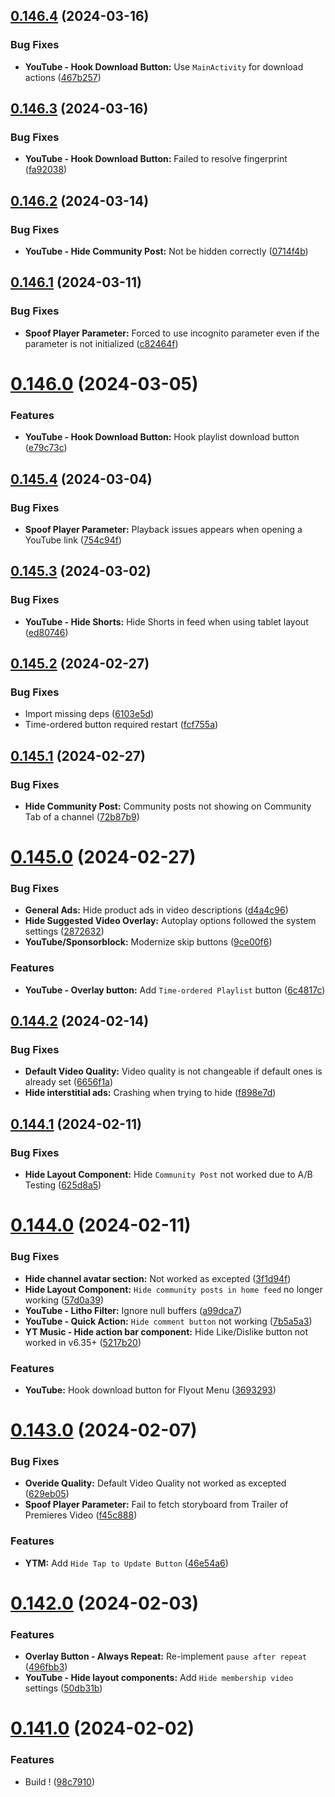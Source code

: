 ## [0.146.4](https://github.com/YT-Advanced/ReX-integrations/compare/v0.146.3...v0.146.4) (2024-03-16)


### Bug Fixes

* **YouTube - Hook Download Button:** Use `MainActivity` for download actions ([467b257](https://github.com/YT-Advanced/ReX-integrations/commit/467b25710a1904a5bd9715bf8f9c388b0a543502))

## [0.146.3](https://github.com/YT-Advanced/ReX-integrations/compare/v0.146.2...v0.146.3) (2024-03-16)


### Bug Fixes

* **YouTube - Hook Download Button:** Failed to resolve fingerprint ([fa92038](https://github.com/YT-Advanced/ReX-integrations/commit/fa9203825f54bcc02abff32f6db7fad7eeec46c6))

## [0.146.2](https://github.com/YT-Advanced/ReX-integrations/compare/v0.146.1...v0.146.2) (2024-03-14)


### Bug Fixes

* **YouTube - Hide Community Post:** Not be hidden correctly ([0714f4b](https://github.com/YT-Advanced/ReX-integrations/commit/0714f4b17574a25b79119e71b435d45bc9042e65))

## [0.146.1](https://github.com/YT-Advanced/ReX-integrations/compare/v0.146.0...v0.146.1) (2024-03-11)


### Bug Fixes

* **Spoof Player Parameter:** Forced to use incognito parameter even if the parameter is not initialized ([c82464f](https://github.com/YT-Advanced/ReX-integrations/commit/c82464f7a5dce88e9612b7bc36ddd409738f8b88))

# [0.146.0](https://github.com/YT-Advanced/ReX-integrations/compare/v0.145.4...v0.146.0) (2024-03-05)


### Features

* **YouTube - Hook Download Button:** Hook playlist download button ([e79c73c](https://github.com/YT-Advanced/ReX-integrations/commit/e79c73cbc756cacd8c7b831ce2911ea98c13c3c0))

## [0.145.4](https://github.com/YT-Advanced/ReX-integrations/compare/v0.145.3...v0.145.4) (2024-03-04)


### Bug Fixes

* **Spoof Player Parameter:** Playback issues appears when opening a YouTube link ([754c94f](https://github.com/YT-Advanced/ReX-integrations/commit/754c94faec6771684e1debfb3b0005af4ca93977))

## [0.145.3](https://github.com/YT-Advanced/ReX-integrations/compare/v0.145.2...v0.145.3) (2024-03-02)


### Bug Fixes

* **YouTube - Hide Shorts:** Hide Shorts in feed when using tablet layout ([ed80746](https://github.com/YT-Advanced/ReX-integrations/commit/ed8074684a9bcc195dd5cbb5956af9dc0526b461))

## [0.145.2](https://github.com/YT-Advanced/ReX-integrations/compare/v0.145.1...v0.145.2) (2024-02-27)


### Bug Fixes

* Import missing deps ([6103e5d](https://github.com/YT-Advanced/ReX-integrations/commit/6103e5d605beb67ef3650796047cbfc105591e89))
* Time-ordered button required restart ([fcf755a](https://github.com/YT-Advanced/ReX-integrations/commit/fcf755ad85c15da5986170dd6f92627917d16754))

## [0.145.1](https://github.com/YT-Advanced/ReX-integrations/compare/v0.145.0...v0.145.1) (2024-02-27)


### Bug Fixes

* **Hide Community Post:** Community posts not showing on Community Tab of a channel ([72b87b9](https://github.com/YT-Advanced/ReX-integrations/commit/72b87b92761afde409b527a20af01ec8d0551c58))

# [0.145.0](https://github.com/YT-Advanced/ReX-integrations/compare/v0.144.3...v0.145.0) (2024-02-27)


### Bug Fixes

* **General Ads:** Hide product ads in video descriptions ([d4a4c96](https://github.com/YT-Advanced/ReX-integrations/commit/d4a4c9687cec476bd0664cc5481c2c1f240698c0))
* **Hide Suggested Video Overlay:** Autoplay options followed the system settings ([2872632](https://github.com/YT-Advanced/ReX-integrations/commit/287263241ce6e935a6102d802030489a0452406e))
* **YouTube/Sponsorblock:** Modernize skip buttons ([9ce00f6](https://github.com/YT-Advanced/ReX-integrations/commit/9ce00f6d4599baad9008559d1238bea8e0610242))


### Features

* **YouTube - Overlay button:** Add `Time-ordered Playlist` button ([6c4817c](https://github.com/YT-Advanced/ReX-integrations/commit/6c4817cd24de1c03a1ba55ae175de0e1870b759a))

## [0.144.2](https://github.com/YT-Advanced/ReX-integrations/compare/v0.144.1...v0.144.2) (2024-02-14)


### Bug Fixes

* **Default Video Quality:** Video quality is not changeable if default ones is already set ([6656f1a](https://github.com/YT-Advanced/ReX-integrations/commit/6656f1a030dc0066a83954b5c1498eda478d679b))
* **Hide interstitial ads:** Crashing when trying to hide ([f898e7d](https://github.com/YT-Advanced/ReX-integrations/commit/f898e7de97f5de81e30ffce1eef42780fbbe98fe))

## [0.144.1](https://github.com/YT-Advanced/ReX-integrations/compare/v0.144.0...v0.144.1) (2024-02-11)


### Bug Fixes

* **Hide Layout Component:** Hide `Community Post` not worked due to A/B Testing ([625d8a5](https://github.com/YT-Advanced/ReX-integrations/commit/625d8a5b2a01f1803d9ddf461e93b9a9ac7df8bb))

# [0.144.0](https://github.com/YT-Advanced/ReX-integrations/compare/v0.143.0...v0.144.0) (2024-02-11)


### Bug Fixes

* **Hide channel avatar section:** Not worked as excepted ([3f1d94f](https://github.com/YT-Advanced/ReX-integrations/commit/3f1d94f8e9ad8d2e29e543d106f5c0e07388ca15))
* **Hide Layout Component:** `Hide community posts in home feed` no longer working ([57d0a39](https://github.com/YT-Advanced/ReX-integrations/commit/57d0a3903bc9b69a274cc680c1b71df57f551066))
* **YouTube - Litho Filter:** Ignore null buffers ([a99dca7](https://github.com/YT-Advanced/ReX-integrations/commit/a99dca7e95de7d12f4d7b37e6b82e2bf9f6eed30))
* **YouTube - Quick Action:** `Hide comment button` not working ([7b5a5a3](https://github.com/YT-Advanced/ReX-integrations/commit/7b5a5a3c11604d1645e6fdf7797b32472720a67f))
* **YT Music - Hide action bar component:** Hide Like/Dislike button not worked in v6.35+ ([5217b20](https://github.com/YT-Advanced/ReX-integrations/commit/5217b2087efd387263d3b08382398289dee1a46c))


### Features

* **YouTube:** Hook download button for Flyout Menu ([3693293](https://github.com/YT-Advanced/ReX-integrations/commit/3693293f65bbbba0798aedf823f7195e2a797f6b))

# [0.143.0](https://github.com/YT-Advanced/ReX-integrations/compare/v0.142.0...v0.143.0) (2024-02-07)


### Bug Fixes

* **Overide Quality:** Default Video Quality not worked as excepted ([629eb05](https://github.com/YT-Advanced/ReX-integrations/commit/629eb05099ae5c4a51fbab39a4bec3007c7722ac))
* **Spoof Player Parameter:** Fail to fetch storyboard from Trailer of Premieres Video ([f45c888](https://github.com/YT-Advanced/ReX-integrations/commit/f45c888851fc204136fca287af2753f554fce54d))


### Features

* **YTM:** Add `Hide Tap to Update Button` ([46e54a6](https://github.com/YT-Advanced/ReX-integrations/commit/46e54a6c964b4fc20866a147451be1c9e08fefc3))

# [0.142.0](https://github.com/YT-Advanced/ReX-integrations/compare/v0.141.0...v0.142.0) (2024-02-03)


### Features

* **Overlay Button - Always Repeat:** Re-implement `pause after repeat` ([496fbb3](https://github.com/YT-Advanced/ReX-integrations/commit/496fbb3a3cebfbc5dd57353b858f7e4532ed0a2f))
* **YouTube - Hide layout components:** Add `Hide membership video` settings ([50db31b](https://github.com/YT-Advanced/ReX-integrations/commit/50db31b7bb13b3f313aff1f468ccb21b20687a76))

# [0.141.0](https://github.com/YT-Advanced/ReX-integrations/compare/v0.140.1...v0.141.0) (2024-02-02)


### Features

* Build ! ([98c7910](https://github.com/YT-Advanced/ReX-integrations/commit/98c7910996a2cfe231e5a010e4b84d7e32317f34))
